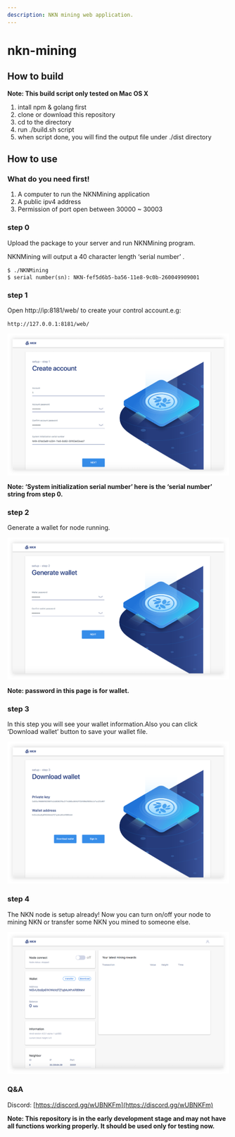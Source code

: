 ```yaml
---
description: NKN mining web application.
---
```


# nkn-mining

## How to build

 **Note: This build script only tested on Mac OS X**

1. intall npm & golang first
2. clone or download this repository
3. cd to the directory
4. run ./build.sh script
5. when script done, you will find the output file under ./dist directory

## How to use

### What do you need first!

1. A computer to run the NKNMining application
2. A public ipv4 address
3. Permission of port open between 30000 ~ 30003

### step 0

Upload the package to your server and run NKNMining program.

NKNMining will output a 40 character length ‘serial number’ .

```text
$ ./NKNMining
$ serial number(sn): NKN-fef5d6b5-ba56-11e8-9c0b-260049909001
```

### step 1

Open http://ip:8181/web/  to create your control account.e.g:

```text
http://127.0.0.1:8181/web/
```

![](.gitbook/assets/step1.png)

**Note: ‘System initialization serial number’ here is the ‘serial number’ string from step 0.**

### step 2

Generate a wallet for node running.

![](.gitbook/assets/step2.png)

**Note: password in this page is for wallet.**

### step 3

In this step you will see your wallet information.Also you can click ‘Download wallet’ button to save your wallet file.

![](.gitbook/assets/step3.png)

### step 4

The NKN node is setup already! Now you can turn on/off your node to mining NKN or transfer some NKN you mined to someone else.

![](.gitbook/assets/step4.png)

### Q&A

Discord: [https://discord.gg/wUBNKFm](https://discord.gg/wUBNKFm)

 **Note: This repository is in the early development stage and may not have all functions working properly. It should be used only for testing now.**

